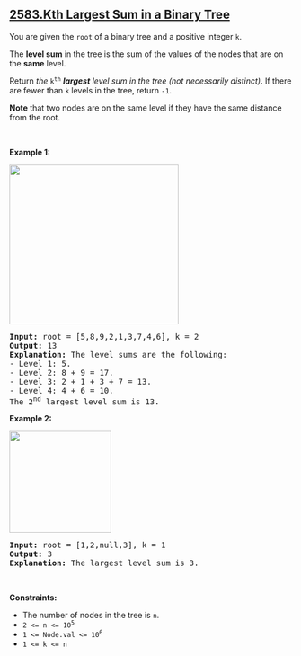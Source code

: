 ## [2583.Kth Largest Sum in a Binary Tree](https://leetcode.com/problems/kth-largest-sum-in-a-binary-tree/)
<p>You are given the <code>root</code> of a binary tree and a positive integer <code>k</code>.</p>

<p>The <strong>level sum</strong> in the tree is the sum of the values of the nodes that are on the <strong>same</strong> level.</p>

<p>Return<em> the </em><code>k<sup>th</sup></code><em> <strong>largest</strong> level sum in the tree (not necessarily distinct)</em>. If there are fewer than <code>k</code> levels in the tree, return <code>-1</code>.</p>

<p><strong>Note</strong> that two nodes are on the same level if they have the same distance from the root.</p>

<p>&nbsp;</p>
<p><strong class="example">Example 1:</strong></p>
<img alt="" src="https://assets.leetcode.com/uploads/2022/12/14/binaryytreeedrawio-2.png" style="width: 301px; height: 284px;" />
<pre>
<strong>Input:</strong> root = [5,8,9,2,1,3,7,4,6], k = 2
<strong>Output:</strong> 13
<strong>Explanation:</strong> The level sums are the following:
- Level 1: 5.
- Level 2: 8 + 9 = 17.
- Level 3: 2 + 1 + 3 + 7 = 13.
- Level 4: 4 + 6 = 10.
The 2<sup>nd</sup> largest level sum is 13.
</pre>

<p><strong class="example">Example 2:</strong></p>
<img alt="" src="https://assets.leetcode.com/uploads/2022/12/14/treedrawio-3.png" style="width: 181px; height: 181px;" />
<pre>
<strong>Input:</strong> root = [1,2,null,3], k = 1
<strong>Output:</strong> 3
<strong>Explanation:</strong> The largest level sum is 3.
</pre>

<p>&nbsp;</p>
<p><strong>Constraints:</strong></p>

<ul>
	<li>The number of nodes in the tree is <code>n</code>.</li>
	<li><code>2 &lt;= n &lt;= 10<sup>5</sup></code></li>
	<li><code>1 &lt;= Node.val &lt;= 10<sup>6</sup></code></li>
	<li><code>1 &lt;= k &lt;= n</code></li>
</ul>
